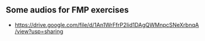 ## Some audios for FMP exercises
* <a href="https://drive.google.com/file/d/1An1WrFfrP2Iid1DAgQWMnpcSNeXrbnqA/view?usp=sharing">https://drive.google.com/file/d/1An1WrFfrP2Iid1DAgQWMnpcSNeXrbnqA/view?usp=sharing</a>
